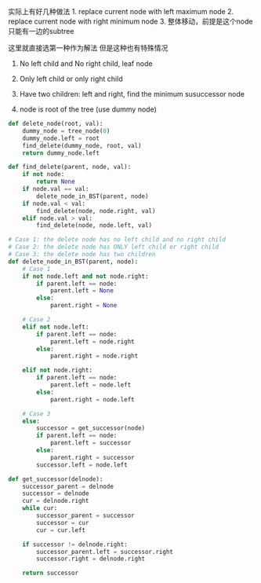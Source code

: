 实际上有好几种做法 1. replace current node with left maximum node
2. replace current node with right minimum node 
3. 整体移动，前提是这个node只能有一边的subtree

这里就直接选第一种作为解法 但是这种也有特殊情况 
1. No left child and No right child, leaf node

2. Only left child or only right child 

3. Have two children: left and right, find the minimum susuccessor node  

4. node is root of the tree (use dummy node)


```python
def delete_node(root, val):
    dummy_node = tree_node(0)
    dummy_node.left = root
    find_delete(dummy_node, root, val)
    return dummy_node.left

def find_delete(parent, node, val):
    if not node:
        return None
    if node.val == val:
        delete_node_in_BST(parent, node)
    if node.val < val:
        find_delete(node, node.right, val)
    elif node.val > val:
        find_delete(node, node.left, val)

# Case 1: the delete node has no left child and no right child 
# Case 2: the delete node has ONLY left child or right child 
# Case 3: the delete node has two children 
def delete_node_in_BST(parent, node):
    # Case 1
    if not node.left and not node.right:
        if parent.left == node:
            parent.left = None
        else:
            parent.right = None

    # Case 2
    elif not node.left:
        if parent.left == node:
            parent.left = node.right
        else:
            parent.right = node.right

    elif not node.right:
        if parent.left == node:
            parent.left = node.left
        else:
            parent.right = node.left

    # Case 3
    else:
        successor = get_successor(node)
        if parent.left == node:
            parent.left = successor
        else:
            parent.right = successor
        successor.left = node.left

def get_successor(delnode):
    successor_parent = delnode
    successor = delnode
    cur = delnode.right
    while cur:
        successor_parent = successor
        successor = cur
        cur = cur.left

    if successor != delnode.right:
        successor_parent.left = successor.right
        successor.right = delnode.right

    return successor

```
